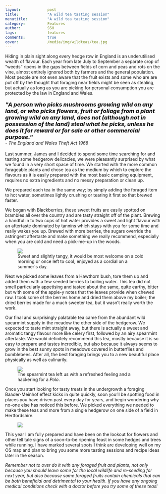```yaml
---
layout:            post
title:             "A wild tea tasting session"
menutitle:         "A wild tea tasting session"
category:          Features
author:            SSH
tags:              features
comments:          true
cover:             /media/img/wildteas/tea.jpg
---
```


Hiding in plain sight along every hedge row in England is an underutilised wealth of flavour.  Each year from late July to September a separate crop of “weeds” ripens in the gaps between fields of corn and peas and rots on the vine, almost entirely ignored both by farmers and the general population.  Most people are not even aware that the fruit exists and some who are are put off by the thought that foraging near fields might be seen as stealing, but actually as long as you are picking for personal consumption you are protected by the law in England and Wales.  

<p style="font-style: italic; font-weight: 800; font-size: 18px;">
"A person who picks mushrooms growing wild on any land, or who picks flowers, fruit or foliage from a plant growing wild on any land, does not (although not in possession of the land) steal what he picks, unless he does it for reward or for sale or other commercial purpose." <br><span style="font-style: italic; font-weight: 400; font-size: 14px;"> - The England and Wales Theft Act 1968</span></p>

Last summer, James and I decided to spend some time searching for and tasting some hedgerow delicacies, we were pleasantly surprised by what we found in a very short space of time.  We started with the more common forageable plants and chose tea as the medium by which to explore the flavours as it is easily prepared with the most basic camping equipment, requires no extra ingredients and no messy preparation or clean up.

We prepared each tea in the same way; by simply adding the foraged item to hot water, sometimes lightly crushing or tearing it first so that brewed faster. 

We began with Blackberries, these sweet fruits are easily spotted on brambles all over the country and are tasty straight off of the plant.  Brewing a handful in to two cups of hot water provides a sweet and light flavour with an aftertaste dominated by tannins which stays with you for some time and really wakes you up.  Brewed with more berries, the sugars override the astringent aftertaste and make something we really recommend, especially when you are cold and need a pick-me-up in the woods.

<figure>
<img src="{{ site.github.url }}/media/img/wildteas/blackberry.jpg" />
<figcaption>Sweet and slightly tangy, it would be most welcome on a cold morning or once left to cool, enjoyed as a cordial on a summer's day.</figcaption>
</figure>

Next we picked some leaves from a Hawthorn bush, tore them up and added them with a few seeded berries to boiling water.  This tea did not smell particularly appetising and tasted about the same, quite earthy, bitter but with some of the apple-y notes that the leaves provide when chewed raw.   I took some of the berries home and dried them above my boiler; the dried berries made for a much sweeter tea, but it wasn’t really worth the work. 

Our final and surprisingly palatable tea came from the abundant wild spearmint supply in the meadow the other side of the hedgerow.  We expected to taste mint straight away, but there is actually a sweet and aromatic tangy flavour more like celery first, followed by an airy spearmint aftertaste.  We would definitely recommend this tea, mostly because it is so easy to prepare and tastes incredible, but also because it always seems to grow in the best sunny spots in meadows covered in butterflies and bumblebees.  After all, the best foraging brings you to a new beautiful place physically as well as culinarily.

<figure>
<img src="{{ site.github.url }}/media/img/wildteas/spearmint.jpg" />
<figcaption>The spearmint tea left us with a refreshed feeling and a hackering for a <i>Polo</i>.</figcaption>
</figure>

Once you start looking for tasty treats in the undergrowth a foraging Baader-Meinhof effect kicks in quite quickly, soon you’ll be spotting food in places you have driven past every day for years, and begin wondering why no-one else has noticed this before.  We picked everything we needed to make these teas and more from a single hedgerow on one side of a field in Hertfordshire.

<figure>
<img src="{{ site.github.url }}/media/img/wildteas/tea.jpg" />
</figure>

This year I am fully prepared and have been on the lookout for flowers and other tell tale signs of a soon-to-be ripening feast in some hedges and trees while running.  I have marked several spots I think are developing well on my OS map and plan to bring you some more tasting sessions and recipe ideas later in the season.

*Remember not to over do it with any foraged fruit and plants, not only because you should leave some for the local wildlife and re-seeding for next year, but also because some foraged fruits contain chemicals that can be both beneficial and detrimental to your health.  If you have any ongoing medical conditions check with a doctor before you try some of these teas!*

